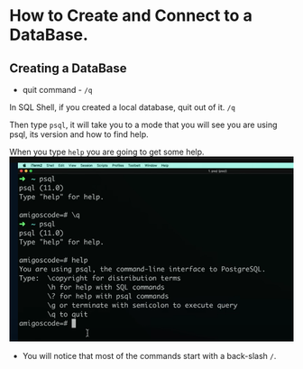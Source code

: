 # How to Create and Connect to a DataBase.

## Creating a DataBase

- quit command - `/q`

In SQL Shell, if you created a local database, quit out of it. `/q`

Then type `psql`, it will take you to a mode that you will see you are using psql, its version and how to find help. 

When you type `help` you are going to get some help.
<img src="./img/help.png" alt="help">

- You will notice that most of the commands start with a back-slash `/`.




